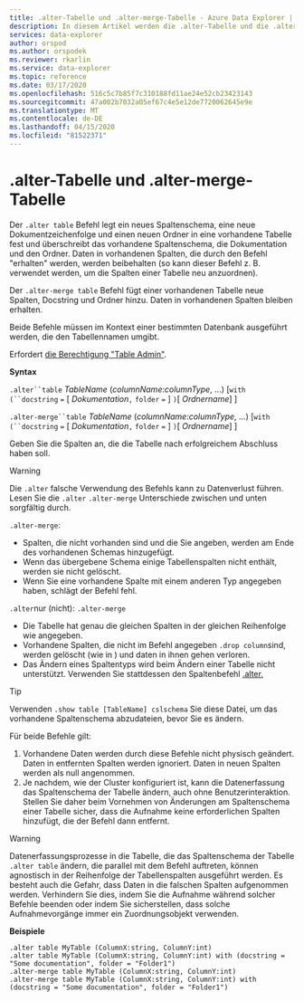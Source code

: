 ```yaml
---
title: .alter-Tabelle und .alter-merge-Tabelle - Azure Data Explorer | Microsoft Docs
description: In diesem Artikel werden die .alter-Tabelle und die .alter-merge-Tabelle in Azure Data Explorer beschrieben.
services: data-explorer
author: orspod
ms.author: orspodek
ms.reviewer: rkarlin
ms.service: data-explorer
ms.topic: reference
ms.date: 03/17/2020
ms.openlocfilehash: 516c5c7b85f7c310188fd11ae24e52cb23423143
ms.sourcegitcommit: 47a002b7032a05ef67c4e5e12de7720062645e9e
ms.translationtype: MT
ms.contentlocale: de-DE
ms.lasthandoff: 04/15/2020
ms.locfileid: "81522371"
---
```

# <a name="alter-table-and-alter-merge-table"></a>.alter-Tabelle und .alter-merge-Tabelle

Der `.alter table` Befehl legt ein neues Spaltenschema, eine neue Dokumentzeichenfolge und einen neuen Ordner in eine vorhandene Tabelle fest und überschreibt das vorhandene Spaltenschema, die Dokumentation und den Ordner. Daten in vorhandenen Spalten, die durch den Befehl "erhalten" werden, werden beibehalten (so kann dieser Befehl z. B. verwendet werden, um die Spalten einer Tabelle neu anzuordnen).

Der `.alter-merge table` Befehl fügt einer vorhandenen Tabelle neue Spalten, Docstring und Ordner hinzu.
Daten in vorhandenen Spalten bleiben erhalten.

Beide Befehle müssen im Kontext einer bestimmten Datenbank ausgeführt werden, die den Tabellennamen umgibt.

Erfordert [die Berechtigung "Table Admin"](../management/access-control/role-based-authorization.md).

**Syntax**

`.alter``table` *TableName* (*columnName*:*columnType*, ...)  [`with` `(``docstring` `=` [ *Dokumentation*`,` `folder` `=` ] `)`[ *Ordnername*] ]

`.alter-merge``table` *TableName* (*columnName*:*columnType*, ...)  [`with` `(``docstring` `=` [ *Dokumentation*`,` `folder` `=` ] `)`[ *Ordnername*] ]

Geben Sie die Spalten an, die die Tabelle nach erfolgreichem Abschluss haben soll. 

> [!WARNING]
> Die `.alter` falsche Verwendung des Befehls kann zu Datenverlust führen.
> Lesen Sie die `.alter` `.alter-merge` Unterschiede zwischen und unten sorgfältig durch.

`.alter-merge`:

 * Spalten, die nicht vorhanden sind und die Sie angeben, werden am Ende des vorhandenen Schemas hinzugefügt.
 * Wenn das übergebene Schema einige Tabellenspalten nicht enthält, werden sie nicht gelöscht.
 * Wenn Sie eine vorhandene Spalte mit einem anderen Typ angegeben haben, schlägt der Befehl fehl.

`.alter`nur (nicht): `.alter-merge`

 * Die Tabelle hat genau die gleichen Spalten in der gleichen Reihenfolge wie angegeben.
 * Vorhandene Spalten, die nicht im Befehl angegeben `.drop column`sind, werden gelöscht (wie in ) und daten in ihnen gehen verloren.
 * Das Ändern eines Spaltentyps wird beim Ändern einer Tabelle nicht unterstützt. Verwenden Sie stattdessen den Spaltenbefehl [.alter.](alter-column.md)

> [!TIP] 
> Verwenden `.show table [TableName] cslschema` Sie diese Datei, um das vorhandene Spaltenschema abzudateien, bevor Sie es ändern. 

Für beide Befehle gilt:

1. Vorhandene Daten werden durch diese Befehle nicht physisch geändert. Daten in entfernten Spalten werden ignoriert. Daten in neuen Spalten werden als null angenommen.
1. Je nachdem, wie der Cluster konfiguriert ist, kann die Datenerfassung das Spaltenschema der Tabelle ändern, auch ohne Benutzerinteraktion. Stellen Sie daher beim Vornehmen von Änderungen am Spaltenschema einer Tabelle sicher, dass die Aufnahme keine erforderlichen Spalten hinzufügt, die der Befehl dann entfernt.

> [!WARNING]
> Datenerfassungsprozesse in die Tabelle, die das Spaltenschema der Tabelle `.alter table` ändern, die parallel mit dem Befehl auftreten, können agnostisch in der Reihenfolge der Tabellenspalten ausgeführt werden. Es besteht auch die Gefahr, dass Daten in die falschen Spalten aufgenommen werden. Verhindern Sie dies, indem Sie die Aufnahme während solcher Befehle beenden oder indem Sie sicherstellen, dass solche Aufnahmevorgänge immer ein Zuordnungsobjekt verwenden.

**Beispiele**

```
.alter table MyTable (ColumnX:string, ColumnY:int) 
.alter table MyTable (ColumnX:string, ColumnY:int) with (docstring = "Some documentation", folder = "Folder1")
.alter-merge table MyTable (ColumnX:string, ColumnY:int) 
.alter-merge table MyTable (ColumnX:string, ColumnY:int) with (docstring = "Some documentation", folder = "Folder1")
```